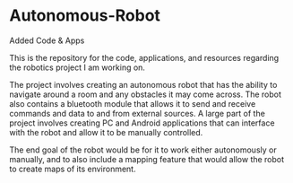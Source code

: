 # Autonomous-Robot
Added Code &amp; Apps

This is the repository for the code, applications, and resources regarding the robotics project I am working on.

The project involves creating an autonomous robot that has the ability to navigate around a room and any obstacles it may come across.
The robot also contains a bluetooth module that allows it to send and receive commands and data to and from external sources.
A large part of the project involves creating PC and Android applications that can interface with the robot and allow it to be manually controlled.

The end goal of the robot would be for it to work either autonomously or manually, and to also include a mapping feature that would allow the robot to create maps of its environment.
